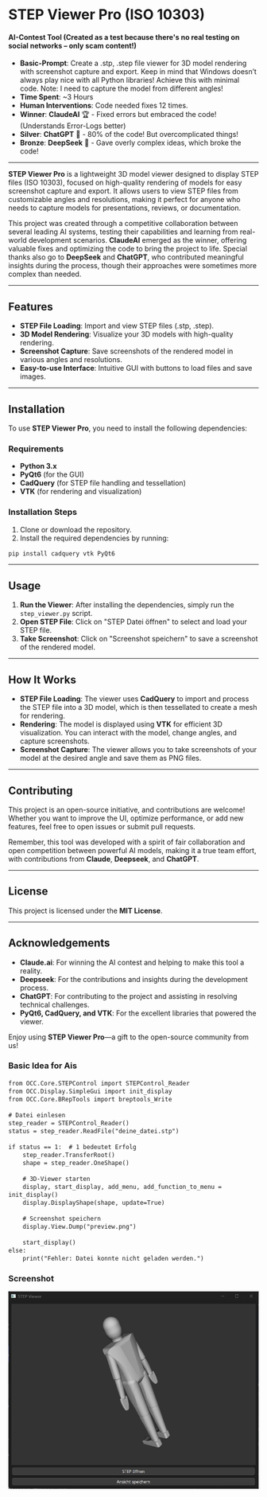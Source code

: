 
# STEP Viewer Pro (ISO 10303)

#### AI-Contest Tool (Created as a test because there's no real testing on social networks – only scam content!)

- **Basic-Prompt**: Create a .stp, .step file viewer for 3D model rendering with screenshot capture and export. Keep in mind that Windows doesn’t always play nice with all Python libraries! Achieve this with minimal code. Note: I need to capture the model from different angles!
- **Time Spent**: ~3 Hours
- **Human Interventions**: Code needed fixes 12 times.
- **Winner**: **ClaudeAI** 🏆 - Fixed errors but embraced the code! (Understands Error-Logs better)
- **Silver**: **ChatGPT** 🥈 - 80% of the code! But overcomplicated things!
- **Bronze**: **DeepSeek** 🥉 - Gave overly complex ideas, which broke the code!

---

**STEP Viewer Pro** is a lightweight 3D model viewer designed to display STEP files (ISO 10303), focused on high-quality rendering of models for easy screenshot capture and export. It allows users to view STEP files from customizable angles and resolutions, making it perfect for anyone who needs to capture models for presentations, reviews, or documentation.

This project was created through a competitive collaboration between several leading AI systems, testing their capabilities and learning from real-world development scenarios. **ClaudeAI** emerged as the winner, offering valuable fixes and optimizing the code to bring the project to life. Special thanks also go to **DeepSeek** and **ChatGPT**, who contributed meaningful insights during the process, though their approaches were sometimes more complex than needed.


---

## Features

- **STEP File Loading**: Import and view STEP files (.stp, .step).
- **3D Model Rendering**: Visualize your 3D models with high-quality rendering.
- **Screenshot Capture**: Save screenshots of the rendered model in various angles and resolutions.
- **Easy-to-use Interface**: Intuitive GUI with buttons to load files and save images.

---

## Installation

To use **STEP Viewer Pro**, you need to install the following dependencies:

### Requirements

- **Python 3.x**  
- **PyQt6** (for the GUI)
- **CadQuery** (for STEP file handling and tessellation)
- **VTK** (for rendering and visualization)

### Installation Steps

1. Clone or download the repository.
2. Install the required dependencies by running:

```bash
pip install cadquery vtk PyQt6
```

---

## Usage

1. **Run the Viewer**: After installing the dependencies, simply run the `step_viewer.py` script.
2. **Open STEP File**: Click on "STEP Datei öffnen" to select and load your STEP file.
3. **Take Screenshot**: Click on "Screenshot speichern" to save a screenshot of the rendered model.

---

## How It Works

- **STEP File Loading**: The viewer uses **CadQuery** to import and process the STEP file into a 3D model, which is then tessellated to create a mesh for rendering.
- **Rendering**: The model is displayed using **VTK** for efficient 3D visualization. You can interact with the model, change angles, and capture screenshots.
- **Screenshot Capture**: The viewer allows you to take screenshots of your model at the desired angle and save them as PNG files.

---

## Contributing

This project is an open-source initiative, and contributions are welcome! Whether you want to improve the UI, optimize performance, or add new features, feel free to open issues or submit pull requests.

Remember, this tool was developed with a spirit of fair collaboration and open competition between powerful AI models, making it a true team effort, with contributions from **Claude**, **Deepseek**, and **ChatGPT**.

---

## License

This project is licensed under the **MIT License**.

---

## Acknowledgements

- **Claude.ai**: For winning the AI contest and helping to make this tool a reality.
- **Deepseek**: For the contributions and insights during the development process.
- **ChatGPT**: For contributing to the project and assisting in resolving technical challenges.
- **PyQt6, CadQuery, and VTK**: For the excellent libraries that powered the viewer.

Enjoy using **STEP Viewer Pro**—a gift to the open-source community from us!

### Basic Idea for Ais 

```
from OCC.Core.STEPControl import STEPControl_Reader
from OCC.Display.SimpleGui import init_display
from OCC.Core.BRepTools import breptools_Write

# Datei einlesen
step_reader = STEPControl_Reader()
status = step_reader.ReadFile("deine_datei.stp")

if status == 1:  # 1 bedeutet Erfolg
    step_reader.TransferRoot()
    shape = step_reader.OneShape()

    # 3D-Viewer starten
    display, start_display, add_menu, add_function_to_menu = init_display()
    display.DisplayShape(shape, update=True)
    
    # Screenshot speichern
    display.View.Dump("preview.png")
    
    start_display()
else:
    print("Fehler: Datei konnte nicht geladen werden.")
```

### Screenshot
![STEP-VIEWER-PRO](step.jpg)


